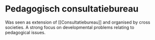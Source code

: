 # Pedagogisch consultatiebureau

Was seen as extension of [[Consultatiebureau]] and organised by cross societies. A strong focus on developmental problems relating to pedagogical issues.